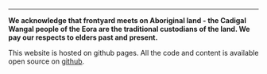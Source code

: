______

**We acknowledge that frontyard meets on Aboriginal land - the Cadigal Wangal people of the Eora are the traditional custodians of the land. We pay our respects to elders past and present.**

This website is hosted on github pages. 
All the code and content is available open source on [github](https://github.com/frontyardprojects/frontyardprojects.github.io).